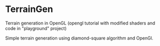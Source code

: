 # TerrainGen
Terrain generation in OpenGL (opengl tutorial with modified shaders and code in "playground" project)


Simple terrain generation using diamond-square algorithm and OpenGl.
